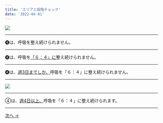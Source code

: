 ```yaml
---
title: 'エリアと段階チェック'
date: '2022-04-01'
---
```

![](/images/04.jpg)
***
➍は、呼吸を整え続けられません。  
***
➍は、呼吸を[「６：４」に]()整え続けられません。   
***
➍は、[週3日までしか、]()呼吸を「６：４」に整え続けられません。   
***
![](/images/04_.jpg)
***
④は、[週4日以上、]()呼吸を「６：４」に整え続けられます。
***
[ 次へ → ](/posts/0-12344_)
